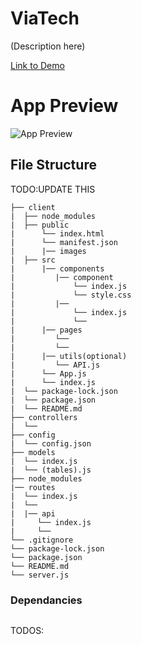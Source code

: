 
# ViaTech

(Description here)

[Link to Demo]()


# App Preview
![App Preview]()

## File Structure 
TODO:UPDATE THIS

```
├── client
|  ├── node_modules
|  ├── public
|      └── index.html
|      └── manifest.json
|      |── images
|  ├── src
|      |── components
|         |── component
|             └── index.js
|             └── style.css
|         |── 
|             └── index.js
|             └── 
|      |── pages
|         └── 
|         └── 
|      |── utils(optional)
|         └── API.js
|      └── App.js
|      └── index.js
|  └── package-lock.json
|  └── package.json
|  └── README.md
├── controllers
|  └── 
├── config
|  └── config.json
├── models
|  └── index.js
|  └── (tables).js
├── node_modules
|── routes
|  └── index.js
|  └── 
|  |── api
|     └── index.js
|     └── 
└── .gitignore
└── package-lock.json
└── package.json
└── README.md
└── server.js
```


### Dependancies


```

```


TODOS: 


